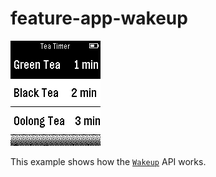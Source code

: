 # feature-app-wakeup

![screenshot](feature-app-wakeup-screenshot.png)

This example shows how the [`Wakeup`](https://developer.getpebble.com/docs/c/group___wakeup.html) API works.
